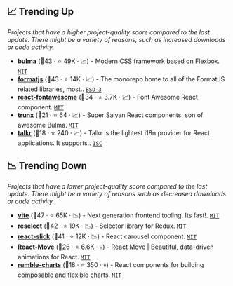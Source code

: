 ## 📈 Trending Up

_Projects that have a higher project-quality score compared to the last update. There might be a variety of reasons, such as increased downloads or code activity._

- <b><a href="https://github.com/jgthms/bulma">bulma</a></b> (🥇43 ·  ⭐ 49K · 📈) - Modern CSS framework based on Flexbox. <code><a href="http://bit.ly/34MBwT8">MIT</a></code>
- <b><a href="https://github.com/formatjs/formatjs">formatjs</a></b> (🥇43 ·  ⭐ 14K · 📈) - The monorepo home to all of the FormatJS related libraries, most.. <code><a href="http://bit.ly/3aKzpTv">BSD-3</a></code>
- <b><a href="https://github.com/FortAwesome/react-fontawesome">react-fontawesome</a></b> (🥈34 ·  ⭐ 3.7K · 📈) - Font Awesome React component. <code><a href="http://bit.ly/34MBwT8">MIT</a></code>
- <b><a href="https://github.com/fibo/trunx">trunx</a></b> (🥉21 ·  ⭐ 64 · 📈) - Super Saiyan React components, son of awesome Bulma. <code><a href="http://bit.ly/34MBwT8">MIT</a></code>
- <b><a href="https://github.com/DoneDeal0/Talkr">talkr</a></b> (🥉18 ·  ⭐ 240 · 📈) - Talkr is the lightest i18n provider for React applications. It supports.. <code><a href="http://bit.ly/3hkKRql">ISC</a></code>

## 📉 Trending Down

_Projects that have a lower project-quality score compared to the last update. There might be a variety of reasons such as decreased downloads or code activity._

- <b><a href="https://github.com/vitejs/vite">vite</a></b> (🥇47 ·  ⭐ 65K · 📉) - Next generation frontend tooling. Its fast!. <code><a href="http://bit.ly/34MBwT8">MIT</a></code>
- <b><a href="https://github.com/reduxjs/reselect">reselect</a></b> (🥈42 ·  ⭐ 19K · 📉) - Selector library for Redux. <code><a href="http://bit.ly/34MBwT8">MIT</a></code>
- <b><a href="https://github.com/akiran/react-slick">react-slick</a></b> (🥇41 ·  ⭐ 12K · 📉) - React carousel component. <code><a href="http://bit.ly/34MBwT8">MIT</a></code>
- <b><a href="https://github.com/sghall/react-move">React-Move</a></b> (🥉26 ·  ⭐ 6.6K · 💀) - React Move | Beautiful, data-driven animations for React. <code><a href="http://bit.ly/34MBwT8">MIT</a></code>
- <b><a href="https://github.com/rumble-charts/rumble-charts">rumble-charts</a></b> (🥉18 ·  ⭐ 350 · 💀) - React components for building composable and flexible charts. <code><a href="http://bit.ly/34MBwT8">MIT</a></code>

